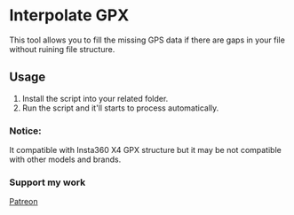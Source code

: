 # Interpolate GPX
This tool allows you to fill the missing GPS data if there are gaps in your file without ruining file structure.

## Usage
1. Install the script into your related folder.
2. Run the script and it'll starts to process automatically.

### Notice:
It compatible with Insta360 X4 GPX structure but it may be not compatible with other models and brands.

### Support my work
[Patreon](https://link.atakanozban.com/donate)
